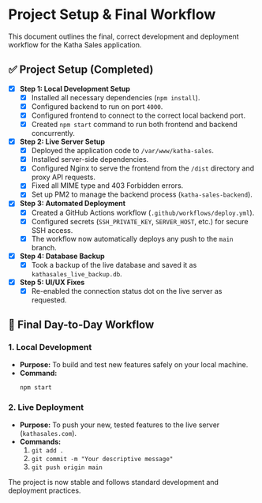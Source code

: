 # Project Setup & Final Workflow

This document outlines the final, correct development and deployment workflow for the Katha Sales application.

## ✅ Project Setup (Completed)

-   [x] **Step 1: Local Development Setup**
    -   [x] Installed all necessary dependencies (`npm install`).
    -   [x] Configured backend to run on port `4000`.
    -   [x] Configured frontend to connect to the correct local backend port.
    -   [x] Created `npm start` command to run both frontend and backend concurrently.

-   [x] **Step 2: Live Server Setup**
    -   [x] Deployed the application code to `/var/www/katha-sales`.
    -   [x] Installed server-side dependencies.
    -   [x] Configured Nginx to serve the frontend from the `/dist` directory and proxy API requests.
    -   [x] Fixed all MIME type and 403 Forbidden errors.
    -   [x] Set up PM2 to manage the backend process (`katha-sales-backend`).

-   [x] **Step 3: Automated Deployment**
    -   [x] Created a GitHub Actions workflow (`.github/workflows/deploy.yml`).
    -   [x] Configured secrets (`SSH_PRIVATE_KEY`, `SERVER_HOST`, etc.) for secure SSH access.
    -   [x] The workflow now automatically deploys any push to the `main` branch.

-   [x] **Step 4: Database Backup**
    -   [x] Took a backup of the live database and saved it as `kathasales_live_backup.db`.

-   [x] **Step 5: UI/UX Fixes**
    -   [x] Re-enabled the connection status dot on the live server as requested.

## 🚀 Final Day-to-Day Workflow

### 1. Local Development
-   **Purpose:** To build and test new features safely on your local machine.
-   **Command:**
    ```bash
    npm start
    ```

### 2. Live Deployment
-   **Purpose:** To push your new, tested features to the live server (`kathasales.com`).
-   **Commands:**
    1.  `git add .`
    2.  `git commit -m "Your descriptive message"`
    3.  `git push origin main`

The project is now stable and follows standard development and deployment practices. 
